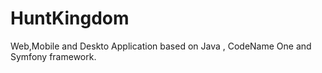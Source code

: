 # HuntKingdom
Web,Mobile and Deskto Application based on Java , CodeName One and Symfony framework.
